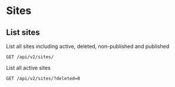 Sites
=====

List sites
---------

List all sites including active, deleted, non-published and published

    GET /api/v2/sites/

List all active sites

	GET /api/v2/sites/?deleted=0